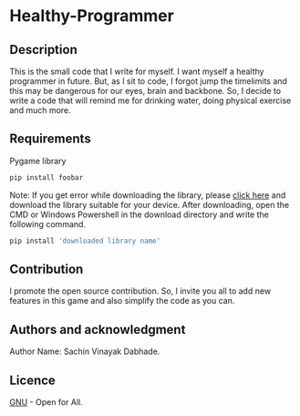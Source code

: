 # Healthy-Programmer
## Description
This is the small code that I write for myself. I want myself a healthy programmer in future. But, as I sit to code, I forgot jump the timelimits and this may be dangerous for our eyes, brain and backbone. So, I decide to write a code that will remind me for drinking water, doing physical exercise and much more.
## Requirements
Pygame library
```bash
pip install foobar
```
Note: If you get error while downloading the library, please [click here](https://www.lfd.uci.edu/~gohlke/pythonlibs/#pygame) and download the library suitable for your device. After downloading, open the CMD or Windows Powershell in the download directory and write the following command.
```bash
pip install 'downloaded library name'
```
## Contribution
I promote the open source contribution. So, I invite you all to add new features in this game and also simplify the code as you can.

## Authors and acknowledgment
Author Name: Sachin Vinayak Dabhade.

## Licence
[GNU](https://choosealicense.com/licenses/gpl-3.0/#) - Open for All.
